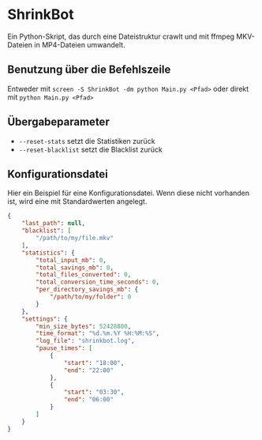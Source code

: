 # ShrinkBot

Ein Python-Skript, das durch eine Dateistruktur crawlt und mit ffmpeg MKV-Dateien in MP4-Dateien umwandelt.

## Benutzung über die Befehlszeile

Entweder mit `screen -S ShrinkBot -dm python Main.py <Pfad>` oder direkt mit `python Main.py <Pfad>`

## Übergabeparameter

- `--reset-stats` setzt die Statistiken zurück
- `--reset-blacklist` setzt die Blacklist zurück

## Konfigurationsdatei

Hier ein Beispiel für eine Konfigurationsdatei. Wenn diese nicht vorhanden ist, wird eine mit Standardwerten angelegt.

```json
{
    "last_path": null,
    "blacklist": [
        "/path/to/my/file.mkv"
    ],
    "statistics": {
        "total_input_mb": 0,
        "total_savings_mb": 0,
        "total_files_converted": 0,
        "total_conversion_time_seconds": 0,
        "per_directory_savings_mb": {
            "/path/to/my/folder": 0
        }
    },
    "settings": {
        "min_size_bytes": 52428800,
        "time_format": "%d.%m.%Y %H:%M:%S",
        "log_file": "shrinkbot.log",
        "pause_times": [
            {
                "start": "18:00",
                "end": "22:00"
            },
            {
                "start": "03:30",
                "end": "06:00"
            }
        ]
    }
}

